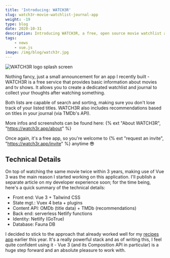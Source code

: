 ```yaml
---
title: 'Introducing: WATCH3R'
slug: watch3r-movie-watchlist-journal-app
weight: -19
type: blog
date: 2020-10-31
description: Introducing WATCH3R, a free, open source movie watchlist and journal app.
tags:
    - news
    - vue.js
image: /img/blog/watch3r.jpg
---
```


<img src="/img/blog/watch3r.jpg" class="img-fluid img-center mb1" alt="WATCH3R logo splash screen">

Nothing fancy, just a small announcement for an app I recently built - WATCH3R is a free service that provides basic information about movies and tv shows. It allows you to create a dedicated watchlist and journal to collect your thoughts after watching something.

Both lists are capable of search and sorting, making sure you don't lose track of your listed titles. WATCH3R also includes recommendations based on titles in your journal (via TMDb's API).

More infos and screenshots can be found here: {% ext "About WATCH3R", "https://watch3r.app/about" %}

Once again, it's a free app, so you're welcome to {% ext "request an invite", "https://watch3r.app/invite" %} anytime 😎

## Technical Details

On top of watching the same movie twice within 3 years, making use of Vue 3 was the main reason I started working on this application. I'll publish a separate article on my developer experience soon; for the time being, here's a quick summary of the technical details:

- Front end: Vue 3 + Tailwind CSS
- State mgt.: Vuex 4 beta + plugins
- Content API: OMDb (title data) + TMDb (recommendations)
- Back end: serverless Netlify functions
- Identity: Netlify (GoTrue)
- Database: Fauna DB

I decided to stick to the approach that already worked well for my [recipes app](/blog/serverless-recipes-app-faunadb-vuejs/) earlier this year. It's a really powerful stack and as of writing this, I feel quite confident using it - Vue 3 (and its Composition API in particular) is a huge step forward and an absolute pleasure to work with.
